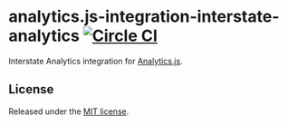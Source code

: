 # analytics.js-integration-interstate-analytics [![Circle CI](https://circleci.com/gh/quintgrowth/analytics.js-integration-interstate-analytics/tree/master.svg?style=svg)](https://circleci.com/gh/quintgrowth/analytics.js-integration-interstate-analytics/tree/master)

Interstate Analytics integration for [Analytics.js][].

## License

Released under the [MIT license](License.md).


[Analytics.js]: https://segment.com/docs/libraries/analytics.js/
